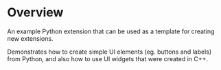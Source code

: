 # Overview

An example Python extension that can be used as a template for creating new extensions.

Demonstrates how to create simple UI elements (eg. buttons and labels) from Python, and also how to use UI widgets that were created in C++.

